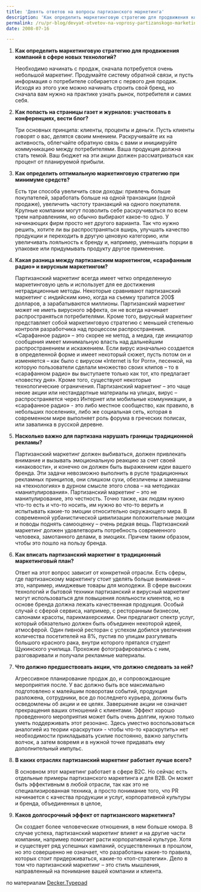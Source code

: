 ```yaml
---
title: 'Девять ответов на вопросы партизанского маркетинга'
description: 'Как определить маркетинговую стратегию для продвижения компаний в сфере новых технологий?'
permalink: /ru/pr-blog/devyat-otvetov-na-voprosy-partizanskogo-marketinga
date: 2008-07-16

---
```


<ol><li><strong>Как определить маркетинговую стратегию для продвижения компаний в сфере новых технологий? </strong>

Необходимо начинать с продаж, сначала потребуется очень небольшой маркетинг. Продумайте систему обратной связи, и пусть информация о потребителе собирается с первого дня продаж. Исходя из этого уже можно начинать строить свой бренд, но сначала вам нужно на практике узнать рынок, потребителя и самих себя. </li><li>

<strong>Как попасть на страницы газет и журналов: участвовать в конференциях, вести блог?</strong>

Три основных принципа: клиенты, проценты и деньги. Пусть клиенты говорят о вас, делятся своим мнением. Раскручивайте их на активность, облегчайте обратную связь с вами и инициируйте коммуникацию между потребителями. Ваша продукция должна стать темой. Ваш бюджет на эти акции должен рассматриваться как процент от планируемой прибыли. </li><li><strong>Как определить оптимальную маркетинговую стратегию при минимуме средств?</strong>

Есть три способа увеличить свои доходы: привлечь больше покупателей, заработать больше на одной транзакции (одной продаже), увеличить частоту транзакций на одного покупателя. Крупные компании могут позволить себе раскручиваться по всем трем направлениям, но обычно выбирают какое-то одно. У начинающих фирм просто нет другого варианта. Так что нужно решить, хотите ли вы распространяться вширь, улучшать качество продукции и переходить в другую ценовую категорию, или увеличивать лояльность к бренду и, например, уменьшать порции в упаковке или придумывать продукту другое применение.</li><li><strong>Какая разница между партизанским маркетингом, «сарафанным радио» и вирусным маркетингом?

</strong>Партизанский маркетинг всегда имеет четко определенную маркетинговую цель и использует для ее достижения нетрадиционные методы. Некоторые сравнивают партизанский маркетинг с индийским кино, когда на съемку тратится 200$ долларов, а зарабатываются миллионы.  Партизанский маркетинг может не иметь вирусного эффекта, он не всегда начинает распространяться потребителями. Кроме того, вирусный маркетинг представляет собой маркетинговую стратегию с меньшей степенью контроля разработчика над процессом распространения. «Сарафанное радио» – это скорее не метод, а медиа, где инициатор сообщения имеет минимальную власть над дальнейшим распространением и искажением. Если вирус изначально создается в определенной форме и имеет некоторый сюжет, пусть потом он и изменяется – как было с вирусом «Internet is for Porn», песенкой, на которую пользователи сделали множество своих клипов – то в «сарафанном радио» вы выступаете только как тот, кто предлагает «повестку дня». Кроме того, существуют некоторые технологические ограничения. Партизанский маркетинг – это чаще некие акции или нестандартные материалы на улицах, вирус – распространяется через Интернет или мобильные коммуникации, а «сарафанное радио» - это либо местное сообщество, как правило, в небольших поселениях, либо же социальная сеть, которая в современном мире выполняет роль форума в греческих полисах, или завалинка в русской деревне.</li><li><strong>Насколько важно для партизана нарушать границы традиционной рекламы? </strong>

Партизанский маркетинг должен выбиваться, должен привлекать внимание и вызывать эмоциональную реакцию за счет своей «инаковости», и конечно он должен быть выражением идеи вашего бренда. Эти задачи невозможно выполнить в русле традиционных рекламных принципов, они слишком сухи, обезличены и замешаны на «технологиях» в дурном смысле этого слова – на методиках «манипулирования». Партизанский маркетинг – это не манипулирование, это честность. Точно также, как людям нужно что-то есть и что-то носить, им нужно во что-то верить и испытывать какие-то эмоции относительно окружающего мира. В современной урбанистической цивилизации положительные эмоции и поводы поднять самооценку – очень редкая вещь. Партизанский маркетинг должен удовлетворить потребность современного человека, замотанного делами, в эмоциях. Причем таким образом, чтобы это пошло на пользу бренда.</li><li><strong>Как вписать партизанский маркетинг в    традиционный маркетинговый план?  </strong>

Ответ на этот вопрос зависит от конкретной отрасли. Есть сферы, где партизанскому маркетингу стоит уделять больше внимания – это, например, имиджевые товары для молодежи. В сфере высоких технологий и бытовой техники партизанский и вирусный маркетинг могут использоваться для повышения лояльности клиентов, но в основе бренда должна лежать качественная продукция. Особый случай с сферой сервиса, например, с ресторанным бизнесом, салонами красоты, парикмахерскими. Они предлагают спектр услуг, который обязательно должен быть объединен некоторой идеей, атмосферой. Один пивной ресторан с успехом добился увеличения количества посетителей на 8%, пустив по улицам разгуливать большого красного рака, внутри которого прятался студент Щукинского училища. Прохожие фотографировались с ним, разговаривали и получали рекламные материалы.</li><li><strong>Что должно предшествовать акции, что должно следовать за ней? </strong>

Агрессивное планирование продаж до, и сопровождающие мероприятия после. У вас должно быть все максимально подготовлено к малейшим поворотам событий, продукция разложена, сотрудники, все до последнего курьера, должны быть осведомлены об акции и ее целях. Завершение акции не означает прекращения ваших отношений с клиентами. Эффект хорошо проведенного мероприятия может быть очень долгим, нужно только уметь поддерживать этот резонанс. Здесь уместно воспользоваться аналогией из теории «раскрутки» - чтобы что-то «раскрутить» нет необходимости прикладывать усилие постоянно, важно запустить волчок, а затем вовремя и в нужной точке придавать ему дополнительный импульс.</li><li><strong>В каких отраслях партизанский маркетинг работает лучше всего?   </strong>

В основном этот маркетинг работает в сфере B2C. Но сейчас есть отдельные примеры партизанского маркетинга и для B2B. Он может быть эффективным в любой отрасли, так как это не специализированная техника, а просто понимание того, что PR начинается с качества продукции и услуг, корпоративной культуры и бренда, объединенных в целое, </li><li><strong>Каков долгосрочный эффект от партизанского маркетинга?     </strong>

Он создает более человеческие отношения, в нем больше юмора. В случае успеха, партизанский маркетинг влияет и на другие части компании, например помогает расти корпоративной культуре. Хотя и существует ряд успешных кампаний, осуществленных в прошлом, но это совершенно не означает, что разработаны какие-то правила, которых стоит придерживаться, какие-то «топ-стратегии». Дело в том что партизанский маркетинг – это стиль мышления, направленный на понимание вашей компании и клиента.</li></ol>

по материалам <a href="http://decker.typepad.com/welcome/2008/04/9-guerrilla-mar.html">Decker.Typepad</a>

